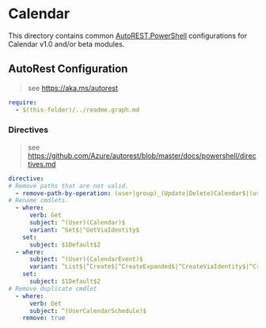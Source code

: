 # Calendar

This directory contains common [AutoREST.PowerShell](https://github.com/Azure/autorest.powershell) configurations for Calendar v1.0 and/or beta modules.

## AutoRest Configuration

> see <https://aka.ms/autorest>

``` yaml
require:
  - $(this-folder)/../readme.graph.md
```

### Directives

> see https://github.com/Azure/autorest/blob/master/docs/powershell/directives.md

``` yaml
directive:
# Remove paths that are not valid.
  - remove-path-by-operation: (user|group)_(Update|Delete)Calendar$|(user|group)..*_(Get|Create|Update|Delete)CalendarView$|(user|group).(calendar).calendarView.*$|user.calendar_(Get|Update|Delete)Event$|(user|group).(calendar).event.*$|(user|group)_.*CalendarView$|(user|group).calendarView.*$|user.calendarGroup_(Get|Update|Delete)Calendar$|user.calendarGroup.calendar.*$|(group|user).event_(Create|Update|Create)Calendar$|(user|group).event.calendar.*$|placeAsRoomList.room_(Get|Update|Delete)GraphBPrePlaceId$|placeAsRoomList.workspace_(Get|Update|Delete)GraphBPrePlaceId$
# Rename cmdlets.
  - where:
      verb: Get
      subject: ^(User)(Calendar)$
      variant: ^Get$|^GetViaIdentity$
    set:
      subject: $1Default$2
  - where:
      subject: ^(User)(CalendarEvent)$
      variant: ^List$|^Create$|^CreateExpanded$|^CreateViaIdentity$|^CreateViaIdentityExpanded$
    set:
      subject: $1Default$2
# Remove duplicate cmdlet
  - where:
      verb: Get
      subject: ^(UserCalendarSchedule)$
    remove: true
```
